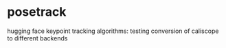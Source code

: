 # posetrack
hugging face keypoint tracking algorithms: testing conversion of caliscope to different backends
